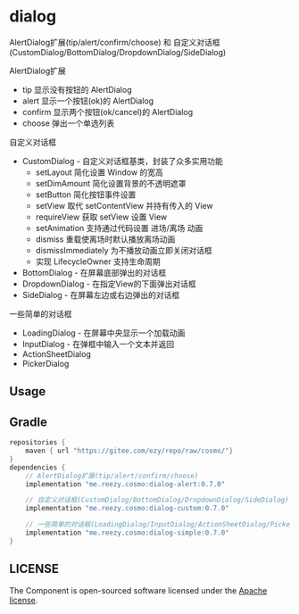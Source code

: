 # dialog

AlertDialog扩展(tip/alert/confirm/choose) 和 自定义对话框(CustomDialog/BottomDialog/DropdownDialog/SideDialog)

AlertDialog扩展

- tip 显示没有按钮的 AlertDialog
- alert 显示一个按钮(ok)的 AlertDialog
- confirm 显示两个按钮(ok/cancel)的 AlertDialog
- choose 弹出一个单选列表

自定义对话框

- CustomDialog - 自定义对话框基类，封装了众多实用功能
  - setLayout 简化设置 Window 的宽高
  - setDimAmount 简化设置背景的不透明遮罩
  - setButton 简化按钮事件设置
  - setView 取代 setContentView 并持有传入的 View
  - requireView 获取 setView 设置 View
  - setAnimation 支持通过代码设置 进场/离场 动画
  - dismiss 重载使离场时默认播放离场动画
  - dismissImmediately 为不播放动画立即关闭对话框
  - 实现 LifecycleOwner 支持生命周期
- BottomDialog - 在屏幕底部弹出的对话框
- DropdownDialog - 在指定View的下面弹出对话框
- SideDialog - 在屏幕左边或右边弹出的对话框

一些简单的对话框

- LoadingDialog - 在屏幕中央显示一个加载动画
- InputDialog - 在弹框中输入一个文本并返回
- ActionSheetDialog
- PickerDialog

## Usage

## Gradle

``` groovy
repositories {
    maven { url "https://gitee.com/ezy/repo/raw/cosmo/"}
}
dependencies {
    // AlertDialog扩展(tip/alert/confirm/choose)
    implementation "me.reezy.cosmo:dialog-alert:0.7.0"

    // 自定义对话框(CustomDialog/BottomDialog/DropdownDialog/SideDialog)
    implementation "me.reezy.cosmo:dialog-custom:0.7.0"

    // 一些简单的对话框(LoadingDialog/InputDialog/ActionSheetDialog/PickerDialog)
    implementation "me.reezy.cosmo:dialog-simple:0.7.0"
}
```


## LICENSE

The Component is open-sourced software licensed under the [Apache license](LICENSE).